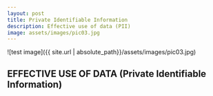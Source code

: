 ```yaml
---
layout: post
title: Private Identifiable Information
description: Effective use of data (PII)
image: assets/images/pic03.jpg
---
```


![test image]({{ site.url | absolute_path}}/assets/images/pic03.jpg)

## EFFECTIVE USE OF DATA (Private Identifiable Information)

